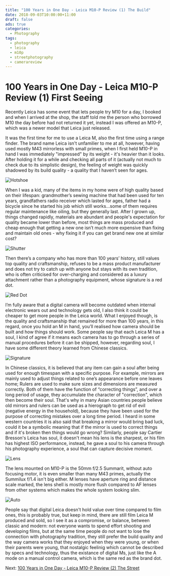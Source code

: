 ```yaml
---
title: "100 Years in One Day - Leica M10-P Review (1) The Build"
date: 2018-09-03T10:00:00+11:00
draft: false
ads: true
categories:
  - Photography
tags:
  - photography
  - leica
  - m10p
  - streetphotography
  - camerareview
---
```


# 100 Years in One Day - Leica M10-P Review (1) First Seeing

Recently Leica has some event that lets people try M10 for a day, I booked and when I arrived at the shop, the staff told me the person who borrowed M10 the day before had not returned it yet, instead I was offered an M10-P, which was a newer model that Leica just released.

It was the first time for me to use a Leica M, also the first time using a range finder. The brand name Leica isn't unfamilier to me at all, however, having used mostly M43 mirrorless with small primes, when I first held M10-P in hand I was immediately  "impressed" by its weight - it's heavier than it looks. After holding it for a while and checking all parts of it (actually not much to check due to its simplistic design), the feeling of weight was quickly shadowed by its build quality - a quality that I haven’t seen for ages.

![Hotshoe][M10P-1]

When I was a kid, many of the items in my home were of high quality based on their lifespan: grandmother’s sewing machine that had been used for ten years, grandfathers radio receiver which lasted for ages, father had a bicycle since he started his job which still works…some of them requires regular maintenance like oiling, but they generally last. After I grown up, things changed rapidly, materials are abundant and people's expectation for quality became lower than before, most things are mass produced and cheap enough that getting a new one isn’t much more expensive than fixing and maintain old ones - why fixing it if you can get brand new one at similar cost?

![Shutter][M10P-2]

Then there’s a company who has more than 100 years’ history, still values top quality and craftsmanship, refuses to be a mass product manufacturer and does not try to catch up with anyone but stays with its own tradition, who is often criticised for over-charging and considered as a luxury attachment rather than a photography equipment, whose signature is a red dot.

![Red Dot][M10P-3]

I’m fully aware that a digital camera will become outdated when internal electronic wears out and technology gets old, I also think it could be cheaper to get more people in the Leica world. What I enjoyed though, is the quality and craftsmanship that remained for more than 100 years, in this regard, once you hold an M in hand, you’ll realised how camera should be built and how things should work. Some people say that each Leica M has a soul, I kind of agree if it means each camera has to go through a series of manual procedures before it can be shipped, however, regarding soul, I have some different theory learned from Chinese classics.

![Signature][M10P-4]

In Chinese classics, it is believed that any item can gain a soul after being used for enough timespan with a specific purpose. For example, mirrors are mainly used to adjust things related to one’s appearance before one leaves home; Rulers are used to make sure sizes and dimensions are measured correctly. Both of them have the function of “correcting things”, and over a long period of usage, they accumulate the character of "correction", which then become their soul. That's why in many Asian countries people believe old mirrors and rulers can be used as a hierograph to get rid of evil (negative energy in the household), because they have been used for the purpose of correcting mistakes over a long time period. I heard in some western countries it is also said that breaking a mirror would bring bad luck, could it be a symbolic meaning that if the mirror is used to correct things and if it's broken then things would go wrong? Similarly, people say Cartier Bresson's Leica has soul, it doesn't mean his lens is the sharpest, or his film has highest ISO performance, instead, he gave a soul to his camera through his photography experience, a soul that can capture decisive moment.

![Lens][M10P-5]

The lens mounted on M10-P is the 50mm f/2.5 Summarit, without auto focusing motor, it is even smaller than many M43 primes, actually the Summilux f/1.4 isn't big either. M lenses have aperture ring and distance scale marked, the lens shell is mostly more flush compared to AF lenses from other systems which makes the whole system looking slim.

![Auto][M10P-6]

People say that digital Leica doesn't hold value over time compared to film ones, this is probably true, but keep in mind, there are still film Leica M produced and sold, so I see it as a compromise, or balance, between classic and modern: not everyone wants to spend effort shooting and developing films, but at the same time people do not want to lose the connection with photography tradition, they still prefer the build quality and the way camera works that they enjoyed when they were young, or when their parents were young, that nostalgic feelinig which cannot be described by specs and technology, thus the existance of digital Ms, just like the A mode on a manual control camera, which is the same red as the brand dot.

Next: [100 Years in One Day - Leica M10-P Review (2) The Street](/article/2018/reviewleicam10p2/)

[M10P-1]: /photos/2018/LeicaM10P/leica_m10p_01.jpg "Leica M10-P Macro"
[M10P-2]: /photos/2018/LeicaM10P/leica_m10p_02.jpg "Leica M10-P Macro"
[M10P-3]: /photos/2018/LeicaM10P/leica_m10p_03.jpg "Leica M10-P Macro"
[M10P-4]: /photos/2018/LeicaM10P/leica_m10p_04.jpg "Leica M10-P Macro"
[M10P-5]: /photos/2018/LeicaM10P/leica_m10p_05.jpg "Leica M10-P Macro"
[M10P-6]: /photos/2018/LeicaM10P/leica_m10p_06.jpg "Leica M10-P Macro"
